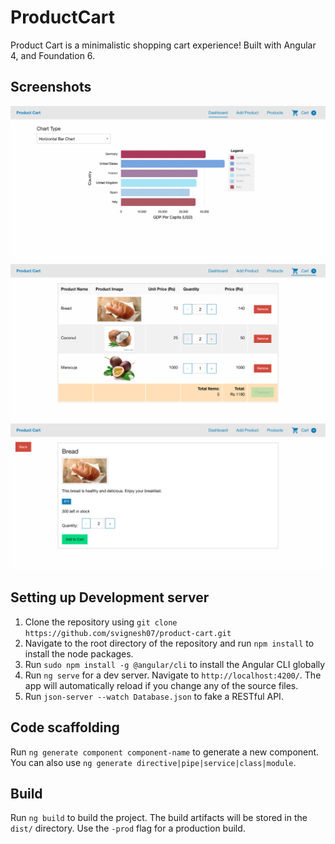 # ProductCart

Product Cart is a minimalistic shopping cart experience! Built with Angular 4, and Foundation 6.

## Screenshots
![Dashboard](https://raw.githubusercontent.com/svignesh07/product-cart/master/screenshots/dashboard.png)
![Cart](https://raw.githubusercontent.com/svignesh07/product-cart/master/screenshots/cart-page.png)
![Product Show Page](https://raw.githubusercontent.com/svignesh07/product-cart/master/screenshots/product-show-page.png)

## Setting up Development server

1) Clone the repository using `git clone https://github.com/svignesh07/product-cart.git`
2) Navigate to the root directory of the repository and run `npm install` to install the node packages.
3) Run `sudo npm install -g @angular/cli` to install the Angular CLI globally
4) Run `ng serve` for a dev server. Navigate to `http://localhost:4200/`. The app will automatically reload if you change any of the source files.
5) Run `json-server --watch Database.json` to fake a RESTful API.

## Code scaffolding

Run `ng generate component component-name` to generate a new component. You can also use `ng generate directive|pipe|service|class|module`.

## Build

Run `ng build` to build the project. The build artifacts will be stored in the `dist/` directory. Use the `-prod` flag for a production build.